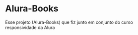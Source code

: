# Alura-Books
Esse projeto (Alura-Books) que fiz junto em conjunto do curso responsividade da Alura
